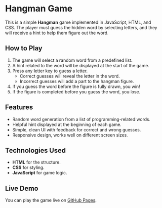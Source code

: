 # Hangman Game

This is a simple **Hangman** game implemented in JavaScript, HTML, and CSS. The player must guess the hidden word by selecting letters, and they will receive a hint to help them figure out the word.

## How to Play

1. The game will select a random word from a predefined list.
2. A hint related to the word will be displayed at the start of the game.
3. Press any letter key to guess a letter.
   - Correct guesses will reveal the letter in the word.
   - Incorrect guesses will add a part to the hangman figure.
4. If you guess the word before the figure is fully drawn, you win!
5. If the figure is completed before you guess the word, you lose.

## Features

- Random word generation from a list of programming-related words.
- Helpful hint displayed at the beginning of each game.
- Simple, clean UI with feedback for correct and wrong guesses.
- Responsive design, works well on different screen sizes.

## Technologies Used

- **HTML** for the structure.
- **CSS** for styling.
- **JavaScript** for game logic.

## Live Demo

You can play the game live on [GitHub Pages](https://boolick.github.io/Hangman-game/).
